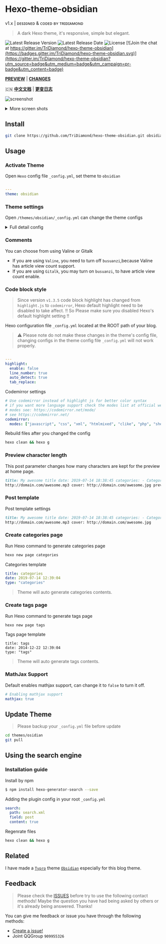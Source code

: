 # Hexo-theme-obsidian

v1.x | ᴅᴇsɪɢɴᴇᴅ & ᴄᴏᴅᴇᴅ ʙʏ ᴛʀɪᴅɪᴀᴍᴏɴᴅ

> A dark Hexo theme, it's responsive, simple but elegant.

![Latest Release Version](https://img.shields.io/github/v/release/TriDiamond/hexo-theme-obsidian)
![Latest Release Date](https://img.shields.io/github/release-date/TriDiamond/hexo-theme-obsidian)
![License](https://img.shields.io/github/license/TriDiamond/hexo-theme-obsidian)
[![Join the chat at https://gitter.im/TriDiamond/hexo-theme-obsidian](https://badges.gitter.im/TriDiamond/hexo-theme-obsidian.svg)](https://gitter.im/TriDiamond/hexo-theme-obsidian?utm_source=badge&utm_medium=badge&utm_campaign=pr-badge&utm_content=badge)

**[PREVIEW](http://tridiamond.me)** |
**[CHANGES](https://github.com/TriDiamond/hexo-theme-obsidian/blob/master/CHANGELOG.md)**

🇨🇳 **[中文文档](https://github.com/TriDiamond/hexo-theme-obsidian/blob/master/README_CN.md)** |
**[更变日志](https://github.com/TriDiamond/hexo-theme-obsidian/blob/master/CHANGELOG_CN.md)**

![screenshot](https://res.cloudinary.com/tridiamond/image/upload/v1573323147/blog/A-Obsidian-full_ubmo0d.png)

<details>
<summary>More screen shots</summary>

## Categories Page

![screenshot](https://res.cloudinary.com/tridiamond/image/upload/v1573148012/blog/A-Obsidian-categories_mgdti7.png)

## Categories Leveled

![screenshot](https://res.cloudinary.com/tridiamond/image/upload/v1573148016/blog/A-Obsidian-categories-level_xtxty9.png)

## Archives

![screenshot](https://res.cloudinary.com/tridiamond/image/upload/v1573323148/blog/A-Obsidian-archives_ffpwf9.png)

## Articles

![screenshot](https://res.cloudinary.com/tridiamond/image/upload/v1573148016/blog/A-Obsidian-articles_wlsu2v.png)

</details>

## Install

```bash
git clone https://github.com/TriDiamond/hexo-theme-obsidian.git obsidian
```

## Usage

### Activate Theme

Open `Hexo` config file `_config.yml`, set theme to `obsidian`

```yaml

---
theme: obsidian
```

### Theme settings

Open `/themes/obsidian/_config.yml` can change the theme configs

<details>
<summary>Full detail config</summary>

```yaml
#! ---------------------------------------------------------------
#! Since version `v1.3.5` code block highlight has changed from `highlight.js` to
#! `codemirror`, but the Hexo default highlight still need to be disabled to take affect.
#! !! So Please make sure you disabled Hexo's default highlight setting !!
#! ---------------------------------------------------------------
#! Rebuild files after you changed the config:
#! `hexo clean && hexo g`
#! ---------------------------------------------------------------
#! highlight:
#!  enable: false
#!  line_number: true
#!  auto_detect: true
#!  tab_replace:
#! ---------------------------------------------------------------

# ---------------------------------------------------------------
# Theme default settings
# ---------------------------------------------------------------

# Menu setting | format = title_name: link_url
menu:
  PAGE: /page

# Page custom titles
page_titles:
  categories: "Categories"
  tags: "Tags"
  archives: "Archived"

# Enable table of content
TOC: true

# Home page first post default cover image, default use cover
welcome_cover: /img/cover.jpg

# Article default cover image
cover: /img/welcome-cover.jpg

# Avatar
avatar: https://s2.ax1x.com/2019/09/19/nLtSiD.png

# Disable default scrollbar
scrollbar: true

# Website keywords used for SEO
keywords: TriDiamond Obsidian

# Website slogans
descriptionOne: "Think like an artist, develop like an artisan"
descriptionTwo: "艺术家思维去思考问题，工匠创造精神去开发"

# If you use google analytics, please fill in the ID
google_analytics:

# Website favicon
favicon: /img/favicon.png

# rss file
rss: atom.xml

# ---------------------------------------------------------------
# Article Music settings
# ---------------------------------------------------------------

# Auto play article audio
autoplay: false

# default mp3 file
mp3:
  - statics/chengdu.mp3

# ---------------------------------------------------------------
# Plugins
# ---------------------------------------------------------------

# Gitalk comment plugin
# see https://github.com/gitalk/gitalk
gitalk:
  enable: false
  autoExpand: false
  clientID: ""
  clientSecret: ""
  repo: ""
  owner: ""
  admin: [""]
  # Ensure uniqueness and length less than 50
  id: location.pathname
  # Facebook-like distraction

# Valine comment plugin (recommended!)
# see https://valine.js.org/quickstart.html
valine:
  enable: true
  app_id:
  app_key:
  notify: false
  verify: false
  avatar: "mp"
  placeholder: "Leave your throughs behind~"
  visitor: true

# Enable symbols-count-time plugin
# see https://github.com/theme-next/hexo-symbols-count-time
symbols_count_time:
  enable: true
  wordCount: true
  readCount: true
  awl: 4
  wpm: 275
  suffix: mins.

# Enable html truncate
# see https://github.com/TriDiamond/hexo-html-truncate
html_truncate:
  enable: true
  # Characters kept for posts
  postLength: 250
  # Characters kept for cover posts
  coverLength: 100
  ellipsis: "..."
  # Excluding html tags
  excludes: ["img"]
  # Characters count including white spaces
  keepWhitespaces: true
  # Reserving the last complete word, without breaking the word
  reserveLastWord: true

# Enable Busuanzi statistic plugin
# see http://ibruce.info/2015/04/04/busuanzi/
busuanzi:
  enable: true

# Enable social media sharing
# see https://github.com/overtrue/share.js/
sharejs:
  enable: true
  disabled: "facebook,douban,linkedin,diandian,tencent,google"

# Use codemirror instead of highlight js for better colors
# if you want more language support check the modes list at official website
# modes see: https://codemirror.net/mode/
# see https://codemirror.net/
codemirror:
  modes: ["javascript", "css", "xml", "htmlmixed", "clike", "php", "shell", "python"]

# Enabling mathjax support
mathjax: true
```

</details>

### Comments

You can choose from using Valine or Gitalk

- If you are using `Valine`, you need to turn off `busuanzi`,because Valine has article view count support.
- If you are using `Gitalk`, you may turn on `busuanzi`, to have article view count enable.

### Code block style

> Since version `v1.3.5` code block highlight has changed from `highlight.js` to `codemirror`, Hexo default highlight
> need to be disabled to take affect. !! So Please make sure you disabled Hexo's default highlight setting !!

Hexo configuration file `_config.yml` located at the ROOT path of your blog.

> ⚠️ Please note do not make these changes in the theme's config file, changing configs in the theme config file
> `_config.yml` will not work properly.

```yaml

---
highlight:
  enable: false
  line_number: true
  auto_detect: true
  tab_replace:
```

Codemirror settings

```yaml
# Use codemirror instead of highlight js for better color syntax
# if you want more language support check the modes list at official website
# modes see: https://codemirror.net/mode/
# see https://codemirror.net/
codemirror:
  modes: ["javascript", "css", "xml", "htmlmixed", "clike", "php", "shell", "python"]
```

Rebuild files after you changed the config

```bash
hexo clean && hexo g
```

### Preview character length

This post parameter changes how many characters are kept for the preview at home page.

```markdown
title: My awesome title date: 2019-07-14 18:38:45 categories: - Category1 - Category2 tags: - Tag1 - Tag2 mp3:
http://domain.com/awesome.mp3 cover: http://domain.com/awesome.jpg preview: 300
```

### Post template

Post template settings

```markdown
title: My awesome title date: 2019-07-14 18:38:45 categories: - Category1 - Category2 tags: - Tag1 - Tag2 mp3:
http://domain.com/awesome.mp3 cover: http://domain.com/awesome.jpg
```

### Create categories page

Run Hexo command to generate categories page

```bash
hexo new page categories
```

Categories template

```yaml
title: categories
date: 2019-07-14 12:39:04
type: "categories"
```

> Theme will auto generate categories contents.

### Create tags page

Run Hexo command to generate tags page

```bash
hexo new page tags
```

Tags page template

```
title: tags
date: 2014-12-22 12:39:04
type: "tags"
```

> Theme will auto generate tags contents.

### MathJax Support

Default enables mathjax support, can change it to `false` to turn it off.

```yaml
# Enabling mathjax support
mathjax: true
```

## Update Theme

> Please backup your `_config.yml` file before update

```bash
cd themes/osidian
git pull
```

## Using the search engine

### Installation guide

Install by npm

```bash
$ npm install hexo-generator-search --save
```

Adding the plugin config in your root `_config.yml`

```yaml
search:
  path: search.xml
  field: post
  content: true
```

Regenrate files

```bash
hexo clean && hexo g
```

## Related

I have made a [`Typro`](https://typora.io/) theme [`Obsidian`](https://github.com/TriDiamond/typro-theme-obsidian)
especially for this blog theme.

## Feedback

> Please check the [ISSUES](https://github.com/TriDiamond/hexo-theme-obsidian/issues) before try to use the following
> contact methods! Maybe the question you have had being asked by others or it's already being answered. Thanks!

You can give me feedback or issue you have through the following methods:

- [Create a issue!](https://github.com/TriDiamond/hexo-theme-obsidian/issues/new)
- Joint QQGroup `909955326`
